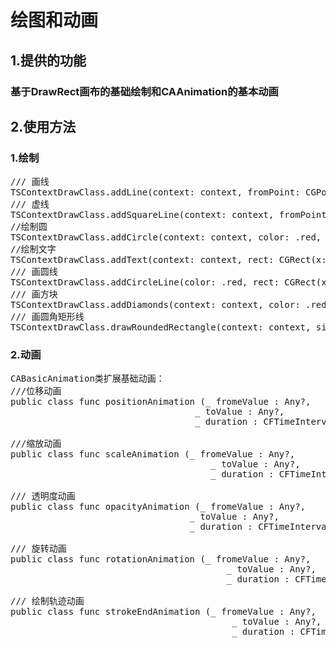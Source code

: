 # 绘图和动画
## 1.提供的功能
### 基于DrawRect画布的基础绘制和CAAnimation的基本动画
## 2.使用方法

### 1.绘制
<pre>
/// 画线
TSContextDrawClass.addLine(context: context, fromPoint: CGPoint(x: 30, y: 50), toPoint: CGPoint(x: 40, y: 55), lineColor: .red)
/// 虚线
TSContextDrawClass.addSquareLine(context: context, fromPoint: CGPoint(x: 30, y: 50), toPoint: CGPoint(x: 40, y: 55), lengths : [3 , 1] , lineColor: .cyan)
//绘制圆
TSContextDrawClass.addCircle(context: context, color: .red, rect: CGRect(x: 0, y: 0, width: 15, height: 15))
//绘制文字
TSContextDrawClass.addText(context: context, rect: CGRect(x: 0, y: 15, width: rect.size.width, height: rect.size.height - 30), text: "556677\n3333\n22", para: NSMutableParagraphStyle(), color: UIColor.yellow, font: UIFont.systemFont(ofSize: 12))
/// 画圆线
TSContextDrawClass.addCircleLine(color: .red, rect: CGRect(x: 10, y: 20, width: 30, height: 30))
/// 画方块
TSContextDrawClass.addDiamonds(context: context, color: .red, rect: CGRect(x: 10, y: 20, width: 30, height: 30))
/// 画圆角矩形线
TSContextDrawClass.drawRoundedRectangle(context: context, size: CGSize(width: 30, height: 30), lineWidth: 3, color: .yellow, radius: 3)
</pre>
### 2.动画
<pre>
CABasicAnimation类扩展基础动画：
///位移动画
public class func positionAnimation (_ fromeValue : Any?,
                                   _ toValue : Any?,
                                   _ duration : CFTimeInterval = 0) -> CABasicAnimation
                                   
///缩放动画
public class func scaleAnimation (_ fromeValue : Any?,
                                      _ toValue : Any?,
                                      _ duration : CFTimeInterval = 0) -> CABasicAnimation

/// 透明度动画
public class func opacityAnimation (_ fromeValue : Any?,
                                  _ toValue : Any?,
                                  _ duration : CFTimeInterval = 0) -> CABasicAnimation
                                  
/// 旋转动画
public class func rotationAnimation (_ fromeValue : Any?,
                                         _ toValue : Any?,
                                         _ duration : CFTimeInterval = 0) -> CABasicAnimation
                                         
/// 绘制轨迹动画
public class func strokeEndAnimation (_ fromeValue : Any?,
                                          _ toValue : Any?,
                                          _ duration : CFTimeInterval = 0) -> CABasicAnimation

</pre>